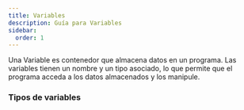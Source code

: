 ```yaml
---
title: Variables
description: Guía para Variables
sidebar:
  order: 1
---
```

Una Variable es contenedor que almacena datos en un programa. Las variables tienen un nombre y un tipo asociado, lo que permite que el programa acceda a los datos almacenados y los manipule. 

### Tipos de variables

